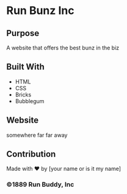 # Run Bunz Inc

## Purpose
A website that offers the best bunz in the biz

## Built With
* HTML
* CSS
* Bricks
* Bubblegum

## Website
somewhere far far away

## Contribution
Made with ❤️ by [your name or is it my name]

### ©️1889 Run Buddy, Inc 